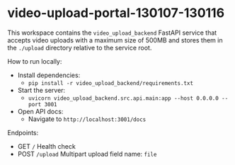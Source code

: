 # video-upload-portal-130107-130116

This workspace contains the `video_upload_backend` FastAPI service that accepts video uploads with a maximum size of 500MB and stores them in the `./upload` directory relative to the service root.

How to run locally:
- Install dependencies:
  - `pip install -r video_upload_backend/requirements.txt`
- Start the server:
  - `uvicorn video_upload_backend.src.api.main:app --host 0.0.0.0 --port 3001`
- Open API docs:
  - Navigate to `http://localhost:3001/docs`

Endpoints:
- GET `/` Health check
- POST `/upload` Multipart upload field name: `file`